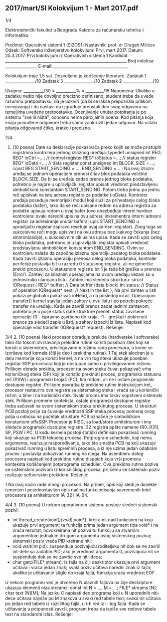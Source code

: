 2017/mart/SI Kolokvijum 1 - Mart 2017.pdf
--------------------------------------------------------------------------------


1/4

Elektrotehnički fakultet u Beogradu
Katedra za računarsku tehniku i informatiku

Predmet: Operativni sistemi 1 (SI2OS1)
Nastavnik: prof. dr Dragan Milićev
Odsek: Softversko inženjerstvo
Kolokvijum: Prvi, mart 2017.
Datum: 25.3.2017.
Prvi kolokvijum iz Operativnih sistema 1
Kandidat: _____________________________________________________________
Broj indeksa: ________________  E-mail:______________________________________

Kolokvijum traje 1,5 sat. Dozvoljeno je korišćenje literature.
Zadatak 1 _______________/10   Zadatak 3 _______________/10
Zadatak 2 _______________/10

Ukupno: __________/30 = __________% = _________/15
Napomena: Ukoliko u zadatku nešto nije dovoljno precizno definisano, student treba da
uvede razumnu pretpostavku, da je uokviri (da bi se lakše prepoznala prilikom ocenjivanja) i
da  nastavi  da  izgrađuje  preostali  deo  svog  odgovora  na  temeljima  uvedene  pretpostavke.
Ocenjivanje unutar potpitanja je po sistemu "sve ili ništa", odnosno nema parcijalnih poena.
Kod pitanja koja imaju ponuđene odgovore  treba samo zaokružiti jedan  odgovor.  Na  ostala
pitanja odgovarati čitko, kratko i precizno.


2/4
1. (10 poena)
Date su deklaracije pokazivača preko kojih se može pristupiti registrima kontrolera jednog
izlaznog uređaja:
typedef unsigned int REG;
REG* ioCtrl =...;     // control register
REG* ioStatus =...;   // status register
REG* ioData =...;     // data register
const unsigned int BLOCK_SIZE = ...;
const REG START_SENDING = ..., END_SENDING = ...;
Na  ovaj  izlazni  uređaj  se  jednom  operacijom  prenosi čitav  blok  podataka  veličine
BLOCK_SIZE.  Da  bi  se  uređaju  zadao  prenos  jednog  bloka  podataka,  potrebno  je  najpre  u
upravljački registar upisati vrednost predstavljenu simboličkom konstantom START_SENDING.
Potom  treba  jednu  po  jednu  reč  upisivati  na  istu  adresu  registra  za  podatke  (ioData).
Kontroler uređaja poseduje memorijski modul koji služi za prihvatanje celog bloka podataka
(bafer), tako da se reči upisane redom na adresu registra za podatke upisuju redom u ovaj
bafer  (ovo  obezbeđuje  interni  hardver  kontrolera:   svaki   naredni   upis   na   ovu   adresu
inkrementira  interni  adresni  registar  za  adresiranje  unutar  bafera;  upis START_SENDING u
upravljački registar zapravo resetuje ovaj adresni registar). Zbog toga se sukcesivne reči mogu
upisivati  na  ovu  adresu  bez ikakvog čekanja (bez sinhronizacije), u sukcesivnim ciklusima
upisa. Kada se završi upis celog bloka podataka, potrebno je u upravljački registar upisati
vrednost predstavljenu simboličkom konstantom END_SENDING. Ovim se kontroleru nalaže da
započne izlaznu operaciju zadatog bloka podataka.
Kada završi izlaznu operaciju prenosa celog bloka podataka, kontroler periferije postavlja bit
u razredu 0 statusnog registra, ali ne generiše prekid procesoru. U statusnom registru bit 1 je
tada bit greške u prenosu (Error).
Zahtevi za izlaznim operacijama na ovom  uređaju  vezani  su  u jednostruko ulančanu listu.
Zahtev ima sledeću strukturu:
struct IORequest {
  REG* buffer; // Data buffer (data block)
  int status;  // Status of operation
  IORequest* next; // Next in the list
};
Na  prvi  zahtev  u  listi  pokazuje  globalni  pokazivač ioHead,   a   na   poslednji ioTail.
Operacijom transfer() kernel stavlja jedan zahtev u ovu listu i po potrebi pokreće transfer
na uređaju. Kada se završi prenos zadat jednim zahtevom, potrebno je u polje status date
strukture  preneti  status  završene  operacije  (0 – ispravno  završeno do kraja, -1 – greška) i
pokrenuti prenos za sledeći zapis u listi, a zahtev izbaciti iz liste.
Napisati kod operacije void transfer (IORequest* request).
Rešenje:

3/4
2. (10 poena)
Neki procesor obrađuje prekide (hardverske i softverske) tako što tokom izvršavanja prekidne
rutine  koristi  poseban  stek  koji  se  koristi  u  sistemskom,  privilegovanom  režimu  rada
procesora, u kome se izvršava kod kernela (čiji je deo i prekidna rutina).
1
 Taj stek alociran je
u  delu  memorije  koju  koristi  kernel,  a  na  vrh  tog  steka  ukazuje  poseban  registar  SSP
procesora koji je dostupan samo u privilegovanom režimu.
Prilikom obrade prekida, procesor na ovom steku čuva: pokazivač vrha korisničkog steka (SP)
koji je koristio prekinuti proces, programsku statusnu reč (PSW) i programski brojač (PC),
tim  redom, ali ne i ostale programski dostupne registre. Prilikom povratka iz prekidne rutine
instrukcijom iret, procesor restaurira ove registre sa sistemskog steka i vraća se u korisnički
režim, a time i na korisnički stek.
Svaki   proces   ima takav sopstveni   sistemski   stek. Prilikom   promene   konteksta,   ostale
programski dostupne registre treba sačuvati na ovom sistemskom steku prekinutog procesa. U
strukturi  PCB  postoji polje za čuvanje vrednosti SSP steka procesa; pomeraj ovog polja u
odnosu na početak strukture PCB označen je simboličkom konstantom offsSSP.
Procesor  je  RISC,  sa load/store arhitekturom i ima sledeće programski dostupne registre: 32
registra opšte namene (R0..R31), SP, PSW i PC.
U kodu kernela postoji statički definisan pokazivač running koji ukazuje na PCB tekućeg
procesa.  Potprogram scheduler,  koji  nema  argumente,  realizuje  raspoređivanje,  tako  što
smešta PCB na koji ukazuje pokazivač running u listu spremnih procesa, a iz nje uzima jedan
odabrani proces i postavlja pokazivač running na njega.
Na  asembleru  datog  procesora  napisati  kod  prekidne  rutine dispatch koja  vrši  promenu
konteksta korišćenjem potprograma scheduler.  Ova  prekidna  rutina  poziva  se  sistemskim
pozivom iz korisničkog procesa, pri čemu se sistemski poziv realizuje softverskim prekidom.
Rešenje:

1 Na ovaj način rade mnogi procesori. Na primer, opis koji sledi je donekle izmenjen i pojednostavljen opis
načina funkcionisanja savremenih Intel procesora sa arhitekturom IA-32 i IA-64.

4/4
3. (10 poena)
U nekom operativnom sistemu postoje sledeći sistemski pozivi:

- int  thread_create(void(*)(void*),void*):  kreira  nit  nad  funkcijom  na  koju
ukazuje  prvi  argument;  ta  funkcija  prima  jedan  argument  tipa void* i  ne  vraća
rezultat;  novokreirana  nit  poziva  tu  funkciju  sa  stvarnim  argumentom  jednakim
drugom argumentu ovog sistemskog poziva; sistemski poziv vraća PID kreirane niti;
- void wait(int pid): suspenduje pozivajuću roditeljsku nit dok se ne završi nit-dete
sa zadatim PID; ako je vrednost argumenta 0, pozivajuća nit se suspenduje dok se ne
završe sve niti-deca;
- char getc(FILE* stream): iz fajla na čiji deskriptor ukazuje prvi argument učitava i
vraća jedan znak; svaki poziv učitava naredni znak iz fajla; ukoliko je učitavanje stiglo
do kraja fajla, funkcija vraća vrednost EOF.

U nekom programu već je otvoreno N ulaznih fajlova na čije deskriptore ukazuju elementi
niza streams:
const int N = ..., M = ...;
FILE* streams [N];
char text [N][M];
Na jeziku C napisati deo programa koji u N uporednih niti-dece učitava najviše po M znakova
u svaki red tabele text; svaka nit učitava po jedan red tabele iz različitog fajla, u i-ti red iz i-
tog  fajla.  Kada se učitavanje u potpunosti završi, program treba da ispiše sve redove tabele
text na standardni izlaz.
Rešenje:
